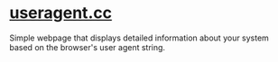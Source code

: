 # [useragent.cc](https://useragent.cc)

Simple webpage that displays detailed information about your system based on the browser's user agent string.
